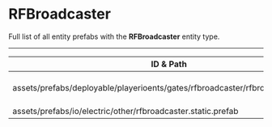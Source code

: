 # RFBroadcaster
Full list of all <Badge type="warning" text="2"/> entity prefabs with the **RFBroadcaster** entity type.

---
| ID & Path |
| --- |
| <a href="#2880296175"><Badge id="2880296175" type="tip" text="#"/></a> <Badge type="tip" text="2880296175"/> <br> assets/prefabs/deployable/playerioents/gates/rfbroadcaster/rfbroadcaster.prefab |
| <a href="#1174518703"><Badge id="1174518703" type="tip" text="#"/></a> <Badge type="tip" text="1174518703"/> <br> assets/prefabs/io/electric/other/rfbroadcaster.static.prefab |
